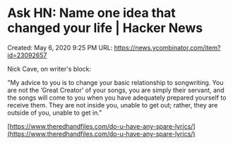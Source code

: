 # Ask HN: Name one idea that changed your life | Hacker News

Created: May 6, 2020 9:25 PM
URL: https://news.ycombinator.com/item?id=23092657

Nick Cave, on writer's block:

"My advice to you is to change your basic relationship to songwriting. You are not the ‘Great Creator’ of your songs, you are simply their servant, and the songs will come to you when you have adequately prepared yourself to receive them. They are not inside you, unable to get out; rather, they are outside of you, unable to get in."

[https://www.theredhandfiles.com/do-u-have-any-spare-lyrics/](https://www.theredhandfiles.com/do-u-have-any-spare-lyrics/)